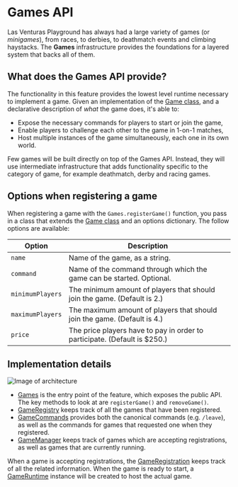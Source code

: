 # Games API
Las Venturas Playground has always had a large variety of games (or _minigames_), from races, to
derbies, to deathmatch events and climbing haystacks. The **Games** infrastructure provides the
foundations for a layered system that backs all of them.

## What does the Games API provide?
The functionality in this feature provides the lowest level runtime necessary to implement a game.
Given an implementation of the [Game class](game.js), and a declarative description of _what_ the
game does, it's able to:

  - Expose the necessary commands for players to start or join the game,
  - Enable players to challenge each other to the game in 1-on-1 matches,
  - Host multiple instances of the game simultaneously, each one in its own world.

Few games will be built directly on top of the Games API. Instead, they will use intermediate
infrastructure that adds functionality specific to the category of game, for example deathmatch,
derby and racing games.

## Options when registering a game
When registering a game with the `Games.registerGame()` function, you pass in a class that extends
the [Game class](game.js) and an options dictionary. The follow options are available:

Option           | Description
-----------------|--------------
`name`           | Name of the game, as a string.
`command`        | Name of the command through which the game can be started. Optional.
`minimumPlayers` | The minimum amount of players that should join the game. (Default is 2.)
`maximumPlayers` | The maximum amount of players that should join the game. (Default is 4.)
`price`          | The price players have to pay in order to participate. (Default is $250.)

## Implementation details
![Image of architecture](https://github.com/LVPlayground/playground/blob/master/docs/games-api.png?raw=true)

  - [Games](games.js) is the entry point of the feature, which exposes the public API. The key
    methods to look at are `registerGame()` and `removeGame()`.
  - [GameRegistry](game_registry.js) keeps track of all the games that have been registered.
  - [GameCommands](game_commands.js) provides both the canonical commands (e.g. `/leave`), as well
    as the commands for games that requested one when they registered.
  - [GameManager](game_manager.js) keeps track of games which are accepting registrations, as well
    as games that are currently running.

When a game is accepting registrations, the [GameRegistration](game_registration.js) keeps track of
all the related information. When the game is ready to start, a [GameRuntime](game_runtime.js)
instance will be created to host the actual game.

